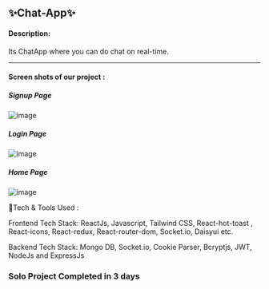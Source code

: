 ✨Chat-App✨
---
#### Description:
Its ChatApp where you can do chat on real-time.

---

#### Screen shots of our project  :
<h5>Signup Page</h5>

![image](https://github.com/rishunayak/chat-app/assets/57229844/2f8713ec-665a-492b-8850-c141ddcb5898)

<h5>Login Page</h5>

![image](https://github.com/rishunayak/chat-app/assets/57229844/02440348-ffc5-4b8d-8b67-baf0fd7c5926)

<h5>Home Page</h5>

![image](https://github.com/rishunayak/chat-app/assets/57229844/06e27b98-58c6-43f4-b4e1-a4531509b48f)

💫Tech & Tools Used :

Frontend Tech Stack: ReactJs, Javascript, Tailwind CSS, React-hot-toast , React-icons, React-redux, React-router-dom, Socket.io, Daisyui  etc.

Backend Tech Stack: Mongo DB, Socket.io, Cookie Parser, Bcryptjs, JWT, NodeJs and ExpressJs

### Solo Project Completed in 3 days
